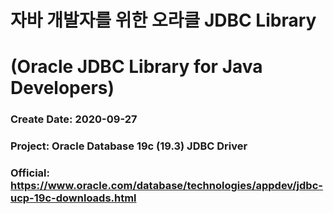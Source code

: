 # 자바 개발자를 위한 오라클 JDBC Library
# (Oracle JDBC Library for Java Developers)
### Create Date: 2020-09-27
### Project: Oracle Database 19c (19.3) JDBC Driver
### Official: https://www.oracle.com/database/technologies/appdev/jdbc-ucp-19c-downloads.html
